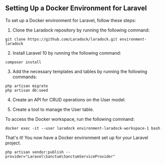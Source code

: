 
## Setting Up a Docker Environment for Laravel

To set up a Docker environment for Laravel, follow these steps:

1. Clone the Laradock repository by running the following command:

```
git clone https://github.com/Laradock/laradock.git environment-laradock
```

2. Install Laravel 10 by running the following command:

```
composer install
```

3. Add the necessary templates and tables by running the following commands:

```
php artisan migrate
php artisan db:seed
```

4. Create an API for CRUD operations on the User model.

5. Create a tool to manage the User table.

To access the Docker workspace, run the following command:

```
docker exec -it --user laradock environment-laradock-workspace-1 bash
```

That's it! You now have a Docker environment set up for your Laravel project.

```
php artisan vendor:publish --provider="Laravel\Sanctum\SanctumServiceProvider"
```